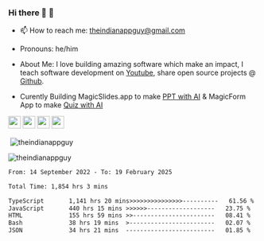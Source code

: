 ### Hi there 👋 🙂

- 📫 How to reach me: theindianappguy@gmail.com

- Pronouns: he/him

- About Me: I love building amazing software which make an impact, I teach software development on [Youtube](https://www.youtube.com/SanskarTiwari), share open source projects @ [Github](https://github.com/theindianappguy).
- Curently Building MagicSlides.app to make [PPT with AI](https://www.magicslides.app/ppt-with-ai) & MagicForm App to make [Quiz with AI](https://www.magicform.app/tools) 

<p><a href="https://www.twitter.com/indianappguy"><img src="https://img.shields.io/badge/twitter-%231DA1F2.svg?&style=for-the-badge&logo=twitter&logoColor=white" height=25></a> <a href="https://www.linkedin.com/in/lamsanskar/"><img src="https://img.shields.io/badge/linkedin-%230077B5.svg?&style=for-the-badge&logo=linkedin&logoColor=white" height=25></a> <a href="https://www.instagram.com/sanskar.dev/"><img src="https://img.shields.io/badge/instagram-%23E4405F.svg?&style=for-the-badge&logo=instagram&logoColor=white" height=25></a> <a href="https://medium.com/@indianappguy"><img src="https://img.shields.io/badge/medium-%2312100E.svg?&style=for-the-badge&logo=medium&logoColor=white" height=25></a> </p>

<p>&nbsp;<img align="center" src="https://github-readme-stats.vercel.app/api?username=theindianappguy&show_icons=true&locale=en" alt="theindianappguy" /></p>

<p><img align="center" src="https://github-readme-streak-stats.herokuapp.com/?user=theindianappguy&" alt="theindianappguy" /></p>

<!--START_SECTION:waka-->

```txt
From: 14 September 2022 - To: 19 February 2025

Total Time: 1,854 hrs 3 mins

TypeScript       1,141 hrs 20 mins>>>>>>>>>>>>>>>----------   61.56 %
JavaScript       440 hrs 15 mins >>>>>>-------------------   23.75 %
HTML             155 hrs 59 mins >>-----------------------   08.41 %
Bash             38 hrs 19 mins  >------------------------   02.07 %
JSON             34 hrs 21 mins  -------------------------   01.85 %
```

<!--END_SECTION:waka-->
